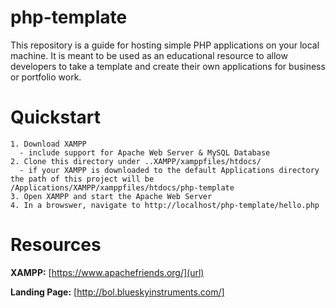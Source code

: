 # php-template
This repository is a guide for hosting simple PHP applications on your local machine. It is meant to be used as an educational resource to allow developers to take a template and create their own applications for business or portfolio work.

# Quickstart
```
1. Download XAMPP
  - include support for Apache Web Server & MySQL Database
2. Clone this directory under ..XAMPP/xamppfiles/htdocs/
  - if your XAMPP is downloaded to the default Applications directory the path of this project will be /Applications/XAMPP/xamppfiles/htdocs/php-template
3. Open XAMPP and start the Apache Web Server
4. In a browswer, navigate to http://localhost/php-template/hello.php
```

# Resources
**XAMPP:** [https://www.apachefriends.org/](url)

**Landing Page:** [http://bol.blueskyinstruments.com/]
